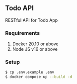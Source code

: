 ## Todo API

RESTful API for Todo App

### Requirements
1. Docker 20.10 or above
2. Node JS v16 or above

### Setup

```bash
$ cp .env.example .env
$ docker compose up --build -d
```
